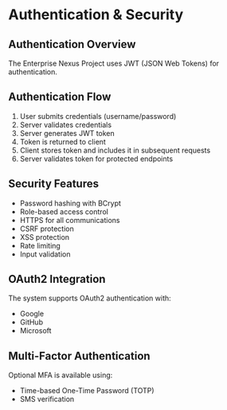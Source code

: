 ﻿---
sidebar_position: 2
---

# Authentication & Security

## Authentication Overview

The Enterprise Nexus Project uses JWT (JSON Web Tokens) for authentication.

## Authentication Flow

1. User submits credentials (username/password)
2. Server validates credentials
3. Server generates JWT token
4. Token is returned to client
5. Client stores token and includes it in subsequent requests
6. Server validates token for protected endpoints

## Security Features

- Password hashing with BCrypt
- Role-based access control
- HTTPS for all communications
- CSRF protection
- XSS protection
- Rate limiting
- Input validation

## OAuth2 Integration

The system supports OAuth2 authentication with:

- Google
- GitHub
- Microsoft

## Multi-Factor Authentication

Optional MFA is available using:

- Time-based One-Time Password (TOTP)
- SMS verification

